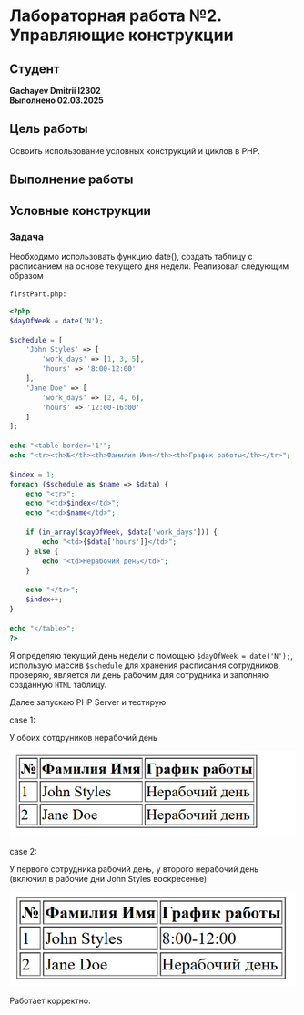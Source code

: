 # Лабораторная работа №2. Управляющие конструкции

## Студент
**Gachayev Dmitrii I2302**  
**Выполнено 02.03.2025**  

## Цель работы
Освоить использование условных конструкций и циклов в PHP.
## Выполнение работы
## Условные конструкции
### Задача
Необходимо использовать функцию date(), создать таблицу с расписанием на основе текущего дня недели. Реализовал следующим образом 

`firstPart.php:`
```php
<?php
$dayOfWeek = date('N');

$schedule = [
    'John Styles' => [
        'work_days' => [1, 3, 5],
        'hours' => '8:00-12:00'
    ],
    'Jane Doe' => [
        'work_days' => [2, 4, 6],
        'hours' => '12:00-16:00'
    ]
];

echo "<table border='1'";
echo "<tr><th>№</th><th>Фамилия Имя</th><th>График работы</th></tr>";

$index = 1;
foreach ($schedule as $name => $data) {
    echo "<tr>";
    echo "<td>$index</td>";
    echo "<td>$name</td>";
    
    if (in_array($dayOfWeek, $data['work_days'])) {
        echo "<td>{$data['hours']}</td>";
    } else {
        echo "<td>Нерабочий день</td>";
    }
    
    echo "</tr>";
    $index++;
}

echo "</table>";
?>
```
Я определяю текущий день недели с помощью `$dayOfWeek = date('N');`, использую массив `$schedule` для хранения расписания сотрудников, проверяю, является ли день рабочим для сотрудника и заполняю созданную `HTML` таблицу.

Далее запускаю PHP Server и тестирую

case 1:

У обоих сотдруников нерабочий день

![image](screenshots/Screenshot_1.png)


case 2:

У первого сотрудника рабочий день, у второго нерабочий день (включил в рабочие дни John Styles воскресенье)

![image](screenshots/Screenshot_2.png)

Работает корректно.


